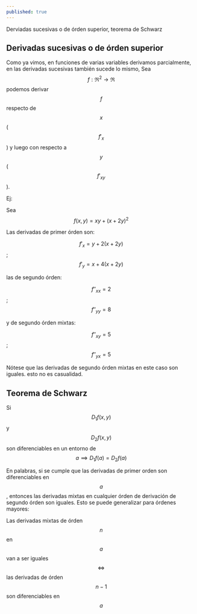 ```yaml
---
published: true
---
```

Derviadas sucesivas o de órden superior, teorema de Schwarz

## Derivadas sucesivas o de órden superior

Como ya vimos, en funciones de varias variables derivamos parcialmente, en las derivadas sucesivas también sucede lo mismo, Sea $$f: \Re^2 \to \Re$$ podemos derivar $$f$$ respecto de $$x$$ ($$f'_{x}$$)
y luego con respecto a $$y$$ ($$f'_{xy}$$).

Ej:

Sea $$ f(x,y)=xy+(x+2y)^2 $$

Las derivadas de primer órden son:

$$f'_{x}=y+2(x+2y)$$; $$f'_{y}=x+4(x+2y)$$

las de segundo órden:

$$f''_{xx}=2$$; $$f''_{yy}=8$$

y de segundo órden mixtas:

$$f''_{xy}=5$$; $$f''_{yx}=5$$

Nótese que las derivadas de segundo órden mixtas en este caso son iguales. esto no es casualidad.

## Teorema de Schwarz

Si $$D_{1}f(x,y)$$ y $$D_{2}f(x,y)$$ son diferenciables en un entorno de $$a \implies D_{1}f(a)=D_{2}f(a)$$

En palabras, si se cumple que las derivadas de primer orden son diferenciables en $$a$$, entonces las derivadas mixtas en cualquier órden de derivación de segundo órden son iguales.
Esto se puede generalizar para órdenes mayores:

Las derivadas mixtas de órden $$n$$ en $$a$$ van a ser iguales $$\iff$$ las derivadas de órden $$n-1$$ son diferenciables en $$a$$
